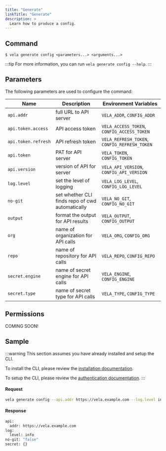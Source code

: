 ```yaml
---
title: "Generate"
linkTitle: "Generate"
description: >
  Learn how to produce a config.
---
```


## Command

```
$ vela generate config <parameters...> <arguments...>
```

:::tip
For more information, you can run `vela generate config --help`.
:::

## Parameters

The following parameters are used to configure the command:

| Name                | Description                                     | Environment Variables                        |
| ------------------- | ----------------------------------------------- | -------------------------------------------- |
| `api.addr`          | full URL to API server                          | `VELA_ADDR`, `CONFIG_ADDR`                   |
| `api.token.access`  | API access token                                | `VELA_ACCESS_TOKEN`, `CONFIG_ACCESS_TOKEN`   |
| `api.token.refresh` | API refresh token                               | `VELA_REFRESH_TOKEN`, `CONFIG_REFRESH_TOKEN` |
| `api.token`         | PAT for API server                              | `VELA_TOKEN`, `CONFIG_TOKEN`                 |
| `api.version`       | version of API for server                       | `VELA_API_VERSION`, `CONFIG_API_VERSION`     |
| `log.level`         | set the level of logging                        | `VELA_LOG_LEVEL`, `CONFIG_LOG_LEVEL`         |
| `no-git`            | set whether CLI finds repo of cwd automatically | `VELA_NO_GIT`, `CONFIG_NO_GIT`               |
| `output`            | format the output for API results               | `VELA_OUTPUT`, `CONFIG_OUTPUT`               |
| `org`               | name of organization for API calls              | `VELA_ORG`, `CONFIG_ORG`                     |
| `repo`              | name of repository for API calls                | `VELA_REPO`, `CONFIG_REPO`                   |
| `secret.engine`     | name of secret engine for API calls             | `VELA_ENGINE`, `CONFIG_ENGINE`               |
| `secret.type`       | name of secret type for API calls               | `VELA_TYPE`, `CONFIG_TYPE`                   |

## Permissions

COMING SOON!

## Sample

:::warning
This section assumes you have already installed and setup the CLI.

To install the CLI, please review the [installation documentation](/docs/reference/cli/install.md).

To setup the CLI, please review the [authentication documentation](/docs/reference/cli/authentication/).
:::

#### Request

```sh
vela generate config --api.addr https://vela.example.com --log.level info
```

#### Response

```sh
api:
  addr: https://vela.example.com
log:
  level: info
no-git: "false"
secret: {}
```
